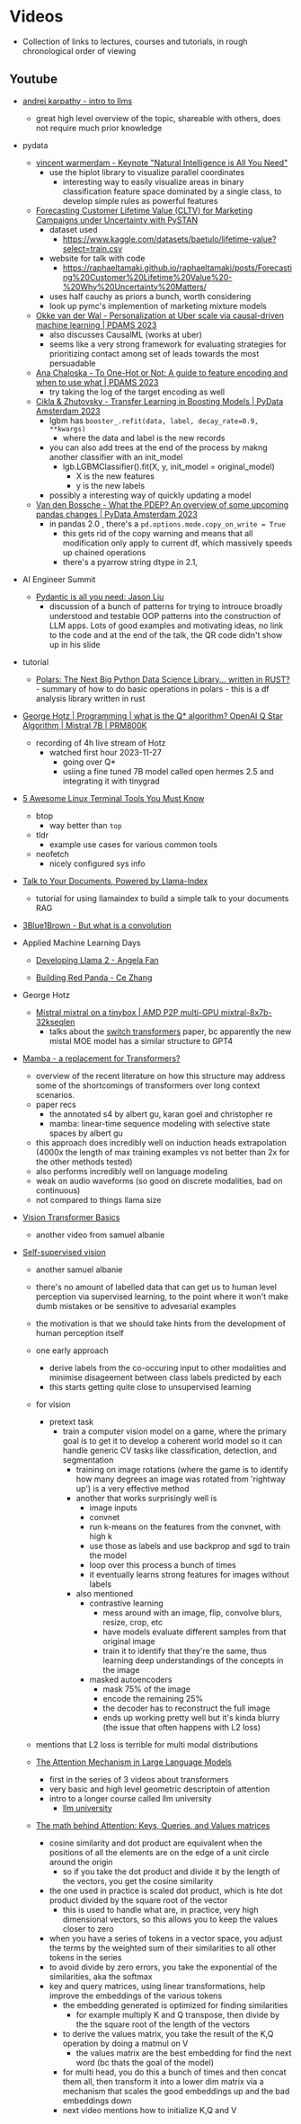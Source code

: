 # Videos
- Collection of links to lectures, courses and tutorials, in rough chronological order of viewing
## Youtube
- [andrej karpathy - intro to llms](https://www.youtube.com/watch?v=zjkBMFhNj_g)
    - great high level overview of the topic, shareable with others, does not require much prior knowledge
- pydata
    - [vincent warmerdam - Keynote "Natural Intelligence is All You Need"](https://www.youtube.com/watch?v=C9p7suS-NGk)
        - use the hiplot library to visualize parallel coordinates
            - interesting way to easily visualize areas in binary classification feature space dominated by a single class, to develop simple rules as powerful features
    - [Forecasting Customer Lifetime Value (CLTV) for Marketing Campaigns under Uncertainty with PySTAN](https://www.youtube.com/watch?v=hcQST0RnN_o)
        - dataset used
            - https://www.kaggle.com/datasets/baetulo/lifetime-value?select=train.csv
        - website for talk with code
            - https://raphaeltamaki.github.io/raphaeltamaki/posts/Forecasting%20Customer%20Lifetime%20Value%20-%20Why%20Uncertainty%20Matters/
        - uses half cauchy as priors a bunch, worth considering
        - look up pymc's implemention of marketing mixture models 
    - [Okke van der Wal - Personalization at Uber scale via causal-driven machine learning | PDAMS 2023](https://www.youtube.com/watch?v=c_dOpCvkNc0)
        - also discusses CausalML (works at uber)
        - seems like a very strong framework for evaluating strategies for prioritizing contact among set of leads towards the most persuadable
    - [Ana Chaloska - To One-Hot or Not: A guide to feature encoding and when to use what | PDAMS 2023](https://www.youtube.com/watch?v=4Opsiqj6gcY)
        - try taking the log of the target encoding as well
    - [Cikla & Zhutovsky - Transfer Learning in Boosting Models | PyData Amsterdam 2023](https://www.youtube.com/watch?v=lmQw_B-JP9o)
        - lgbm has  `booster_.refit(data, label, decay_rate=0.9, **kwargs)`
            - where the data  and label is the new records
        - you can also add trees at the end of the process by makng another classifier with an init_model
            - lgb.LGBMClassifier().fit(X, y, init_model = original_model)
                - X is the new features
                - y is the new labels
        - possibly a interesting way of quickly updating a model
    - [Van den Bossche - What the PDEP? An overview of some upcoming pandas changes | PyData Amsterdam 2023](https://www.youtube.com/watch?v=z47QwqDUKTo)
        - in pandas 2.0 , there's a `pd.options.mode.copy_on_write = True`
            - this gets rid of the copy warning and means that all modification only apply to current df, which massively speeds up chained operations
            - there's a pyarrow string dtype in 2.1, 
- AI Engineer Summit
    - [Pydantic is all you need: Jason Liu](https://www.youtube.com/watch?v=yj-wSRJwrrc)
        - discussion of a bunch of patterns for trying to introuce broadly understood and testable OOP patterns into the construction of LLM apps. Lots of good examples and motivating ideas, no link to the code and at the end of the talk, the QR code didn't show up in his slide

- tutorial
	- [Polars: The Next Big Python Data Science Library... written in RUST?](https://www.youtube.com/watch?v=VHqn7ufiilE)
                - summary of how to do basic operations in polars
                        - this is a df analysis library written in rust

- [George Hotz | Programming | what is the Q* algorithm? OpenAI Q Star Algorithm | Mistral 7B | PRM800K](https://www.youtube.com/watch?v=2QO3vzwHXhg)
	- recording of 4h live stream of Hotz
		-  watched first hour 2023-11-27
			- going over Q*
			- usiing a fine tuned 7B model called open hermes 2.5 and integrating it with tinygrad

- [5 Awesome Linux Terminal Tools You Must Know](https://www.youtube.com/watch?v=ghWECXWi9kU)
    - btop
        - way better than `top`
    - tldr
        - example use cases for various common tools
    - neofetch
        - nicely configured sys info

- [Talk to Your Documents, Powered by Llama-Index](https://www.youtube.com/watch?v=WL7V9JUy2sE)
    - tutorial for using llamaindex to build a simple talk to your documents RAG

- [3Blue1Brown - But what is a convolution](https://www.youtube.com/watch?v=KuXjwB4LzSA)
- Applied Machine Learning Days 
    - [Developing Llama 2 - Angela Fan](https://www.youtube.com/watch?v=NvTSfdeAbnU)

    - [Building Red Panda - Ce Zhang](https://www.youtube.com/watch?v=zi75gM6ijWw)

- George Hotz
    - [ Mistral mixtral on a tinybox | AMD P2P multi-GPU mixtral-8x7b-32kseqlen](https://www.youtube.com/watch?v=H40QRJFzThQ)
        - talks about the [switch transformers](https://arxiv.org/abs/2101.03961) paper, bc apparently the new mistal MOE model has a similar structure to GPT4

- [Mamba - a replacement for Transformers?](https://www.youtube.com/watch?v=ouF-H35atOY)
    - overview of the recent literature on how this structure may address some of the shortcomings of transformers over long context scenarios.
    - paper recs
        - the annotated s4 by albert gu, karan goel and christopher re
        - mamba: linear-time sequence modeling with selective state spaces by albert gu
    - this approach does incredibly well on induction heads extrapolation (4000x the length of max training examples vs not better than 2x for the other methods tested)
    - also performs incredibly well on language modeling
    - weak on audio waveforms (so good on discrete modalities, bad on continuous)
    - not compared to things llama size

- [Vision Transformer Basics](https://www.youtube.com/watch?v=vsqKGZT8Qn8&t=5s)
    - another video from samuel albanie

- [Self-supervised vision](https://www.youtube.com/watch?v=UaJDdft6BdI)
    - another samuel albanie
    - there's no amount of labelled data that can get us to human level perception via supervised learning, to the point where it won't make dumb mistakes or be sensitive to advesarial examples
    - the motivation is that we should take hints from the development of human perception itself
    - one early approach
        - derive labels from the co-occuring input to other modalities and minimise disageement between class labels predicted by each
        - this starts getting quite close to unsupervised learning
    - for vision
        - pretext task
            - train a computer vision model on a game, where the primary goal is to get it to develop a coherent world model so it can handle generic CV tasks like classification, detection, and segmentation
                - training on image rotations (where the game is to identify how many degrees an image was rotated from 'rightway up') is a very effective method
                - another that works surprisingly well is
                    - image inputs
                    - convnet
                    - run k-means on the features from the convnet, with high k 
                    - use those as labels and use backprop and sgd to train the model
                    - loop over this process a bunch of times
                    - it eventually learns strong features for images without labels 
                - also mentioned
                    - contrastive learning
                        - mess around with an image, flip, convolve blurs, resize, crop, etc
                        - have models evaluate different samples from that original image
                        - train it to identify that they're the same, thus learning deep understandings of the concepts in the image
                    - masked autoencoders
                        - mask 75% of the image
                        - encode the remaining 25%
                        - the decoder has to reconstruct the full image
                        - ends up working pretty well but it's kinda blurry (the issue that often happens with L2 loss)

    - mentions that L2 loss is terrible for multi modal distributions 

    - [The Attention Mechanism in Large Language Models](https://www.youtube.com/watch?v=OxCpWwDCDFQ)
        - first in the series of 3 videos about transformers
        - very basic and high level geometric descriptoin of attention
        - intro to a longer course called llm university
            - [llm university](https://docs.cohere.com/docs/llmu)
    - [The math behind Attention: Keys, Queries, and Values matrices](https://www.youtube.com/watch?v=UPtG_38Oq8o)
        - cosine similarity and dot product are equivalent when the positions of all the elements are on the edge of a unit circle around the origin
            - so if you take the dot product and divide it by the length of the vectors, you get the cosine similarity
        - the one used in practice is scaled dot product, which is hte dot product divided by the square root of the vector
            - this is used to handle what are, in practice, very high dimensional vectors, so this allows you to keep the values closer to zero
        - when you have a series of tokens in a vector space, you adjust the terms by the weighted sum of their similarities to all other tokens in the series
        - to avoid divide by zero errors, you take the exponential of the similarities, aka the softmax 
        - key and query matrices, using linear transformations, help improve the embeddings of the various tokens
            - the embedding generated is optimized for finding similarities
                - for example multiply K and Q transpose, then divide by the the square root of the length of the vectors
            - to derive the values matrix, you take the result of the K,Q operation by doing a matmul on V
                - the values matrix are the best embedding for find the next word (bc thats the goal of the model)
            - for multi head, you do this a bunch of times and then concat them all, then transform it into a lower dim matrix via a mechanism that scales the good embeddings up and the bad embeddings down
            - next video mentions how to initialize K,Q and V